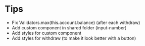 # Tips

- Fix Validators.max(this.account.balance) (after each withdraw)
- Add custom component in shared folder (input-number)
- Add styles for custom component
- Add styles for withdraw (to make it look better with a button)
